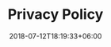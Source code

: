 ---
title: "Privacy Policy"
date: 2018-07-12T18:19:33+06:00
heading : "WE ARE Codin.Work. AN IT CONSULTANCY FIRM IN LUXEMBOURG."
description : "We are specialized in developing forward-thinking software products. Loving building disruptive digital products and help startups and SMBs leverage technology to disrupt, scale and succeed for all types of customers. And we do this by bringing our customers through each phase of the agile process with us."
---